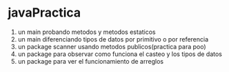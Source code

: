 # javaPractica

1. un main probando metodos y metodos estaticos
2. un main diferenciando tipos de datos por primitivo o por referencia
3. un package scanner usando metodos publicos(practica para poo)
4. un package para observar como funciona el casteo y los tipos de datos
5. un package para ver el funcionamiento de arreglos